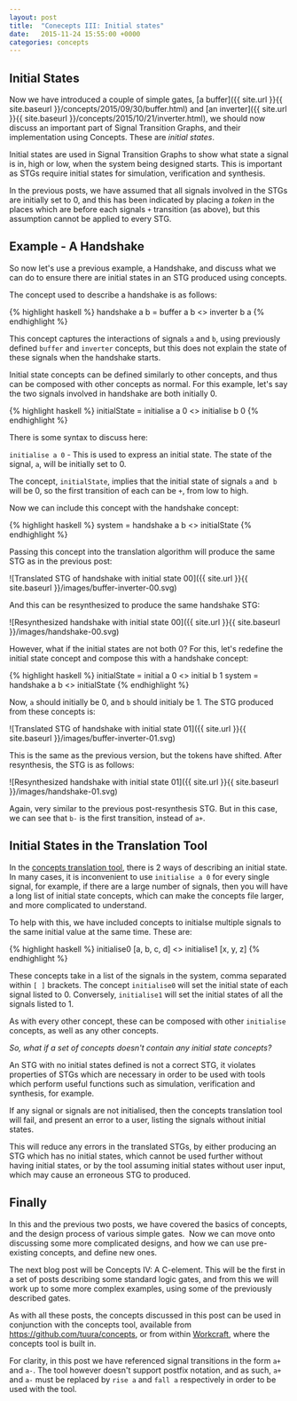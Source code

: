 ```yaml
---
layout: post
title:  "Conecepts III: Initial states"
date:   2015-11-24 15:55:00 +0000
categories: concepts
---
```


Initial States
--------------

Now we have introduced a couple of simple gates,
[a buffer]({{ site.url }}{{ site.baseurl }}/concepts/2015/09/30/buffer.html)
and [an inverter]({{ site.url }}{{ site.baseurl }}/concepts/2015/10/21/inverter.html),
we should now discuss an important part of Signal Transition Graphs, and
their implementation using Concepts. These are *initial states*.

Initial states are used in Signal Transition Graphs to show what state a
signal is in, high or low, when the system being designed starts. This is
important as STGs require initial states for simulation, verification and
synthesis.

In the previous posts, we have assumed that all signals involved in the STGs
are initially set to 0, and this has been indicated by placing a *token* in
the places which are before each signals `+` transition (as above), but this
assumption cannot be applied to every STG.

Example - A Handshake
---------------------

So now let's use a previous example, a Handshake, and discuss what we can do
to ensure there are initial states in an STG produced using concepts.

The concept used to describe a handshake is as follows:

{% highlight haskell %}
handshake a b = buffer a b <> inverter b a
{% endhighlight %}

This concept captures the interactions of signals `a` and `b`, using
previously defined `buffer` and `inverter` concepts, but this does not explain
the state of these signals when the handshake starts.

Initial state concepts can be defined similarly to other concepts, and thus
can be composed with other concepts as normal. For this example, let's say the
two signals involved in handshake are both initially 0.

{% highlight haskell %}
initialState = initialise a 0 <> initialise b 0
{% endhighlight %}

There is some syntax to discuss here:

`initialise a 0` - This is used to express an initial state. The state of the
signal, `a`, will be initially set to 0.

The concept, `initialState`, implies that the initial state of signals `a` and 
`b` will be 0, so the first transition of each can be `+`, from low to high.

Now we can include this concept with the handshake concept:

{% highlight haskell %}
system = handshake a b <> initialState
{% endhighlight %}

Passing this concept into the translation algorithm will produce the same STG
as in the previous post:

![Translated STG of handshake with initial state 00]({{ site.url }}{{ site.baseurl }}/images/buffer-inverter-00.svg)

And this can be resynthesized to produce the same handshake STG:

![Resynthesized handshake with initial state 00]({{ site.url }}{{ site.baseurl }}/images/handshake-00.svg)

However, what if the initial states are not both 0? For this, let's redefine the initial state concept and compose this with a handshake concept:

{% highlight haskell %}
initialState = initial a 0 <> initial b 1
system = handshake a b <> initialState
{% endhighlight %}

Now, `a` should initially be 0, and `b` should initialy be 1. The STG produced from these concepts is:

![Translated STG of handshake with initial state 01]({{ site.url }}{{ site.baseurl }}/images/buffer-inverter-01.svg)

This is the same as the previous version, but the tokens have shifted. After resynthesis, the STG is as follows:

![Resynthesized handshake with initial state 01]({{ site.url }}{{ site.baseurl }}/images/handshake-01.svg)

Again, very similar to the previous post-resynthesis STG. But in this case, we can see that `b-` is the first transition, instead of `a+`.

Initial States in the Translation Tool
--------------------------------------

In the [concepts translation tool](https://github.com/tuura/concepts), there
is 2 ways of describing an initial state. In many cases, it is
inconvenient to use `initialise a 0` for every single signal, for example, if
there are a large number of signals, then you will have a long list of initial
state concepts, which can make the concepts file larger, and more complicated
to understand.

To help with this, we have included concepts to initialse multiple signals to
the same initial value at the same time. These are:

{% highlight haskell %}
initialise0 [a, b, c, d] <> initialise1 [x, y, z]
{% endhighlight %}

These concepts take in a list of the signals in the system, comma separated
within `[ ]` brackets. The concept `initialise0` will set the initial state of
each signal listed to 0. Conversely, `initialise1` will set the initial states
of all the signals listed to 1.

As with every other concept, these can be composed with other `initialise`
concepts, as well as any other concepts.

*So, what if a set of concepts doesn't contain any initial state concepts?*

An STG with no initial states defined is not a correct STG, it violates
properties of STGs which are necessary in order to be used with tools which
perform useful functions such as simulation, verification and synthesis, for
example.

If any signal or signals are not initialised, then the concepts translation
tool will fail, and present an error to a user, listing the signals without
initial states.

This will reduce any errors in the translated STGs, by either producing an STG
which has no initial states, which cannot be used further without having
initial states, or by the tool assuming initial states without user input,
which may cause an erroneous STG to produced.

Finally
-------

In this and the previous two posts, we have covered the basics of concepts,
and the design process of various simple gates.  Now we can move onto
discussing some more complicated designs, and how we can use pre-existing
concepts, and define new ones.

The next blog post will be Concepts IV: A C-element. This will be the first in
a set of posts describing some standard logic gates, and from this we will
work up to some more complex examples, using some of the previously described
gates.

As with all these posts, the concepts discussed in this post can be used in
conjunction with the concepts tool, available from
<https://github.com/tuura/concepts>, or from within
[Workcraft](http://workcraft.org), where the concepts tool is built in.

For clarity, in this post we have referenced signal transitions in the form
`a+` and `a-`. The tool however doesn't support postfix notation, and as such,
`a+` and `a-` must be replaced by `rise a` and `fall a` respectively in order
to be used with the tool.
